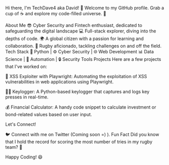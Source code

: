 Hi there, I'm TechDave4 aka David! 👋
Welcome to my GitHub profile. Grab a cup of ☕ and explore my code-filled universe. 🚀

About Me
😎 Cyber Security and Fintech enthusiast, dedicated to safeguarding the digital landscape
💻 Full-stack explorer, diving into the depths of code.
🌍 A global citizen with a passion for learning and collaboration.
🏉 Rugby aficionado, tackling challenges on and off the field.
Tech Stack
🐍 Python | ⚙️ Cyber Security | 🌐 Web Development
📊 Data Science | 🎯 Automation | 🔒 Security Tools
Projects
Here are a few projects that I've worked on:

🌟 XSS Exploiter with Playwright: Automating the exploitation of XSS vulnerabilities in web applications using Playwright.

🕵️‍♂️ Keylogger: A Python-based keylogger that captures and logs key presses in real-time.

💰 Financial Calculator: A handy code snippet to calculate investment or bond-related values based on user input.

Let's Connect!

🐦 Connect with me on Twitter (Coming soon =) ).
Fun Fact
Did you know that I hold the record for scoring the most number of tries in my rugby team? 🏉

Happy Coding! 😄
